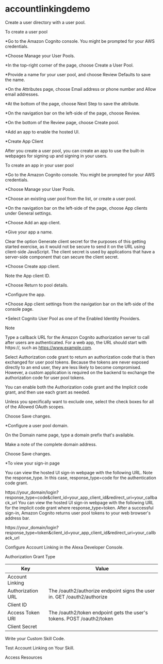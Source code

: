 # accountlinkingdemo


Create a user directory with a user pool.

To create a user pool

*Go to the Amazon Cognito console. You might be prompted for your AWS credentials.

*Choose Manage your User Pools.

*In the top-right corner of the page, choose Create a User Pool.

*Provide a name for your user pool, and choose Review Defaults to save the name.

*On the Attributes page, choose Email address or phone number and Allow email addresses.

*At the bottom of the page, choose Next Step to save the attribute.

*On the navigation bar on the left-side of the page, choose Review.

*On the bottom of the Review page, choose Create pool.

*Add an app to enable the hosted UI.

*Create App Client
    
After you create a user pool, you can create an app to use the built-in webpages for signing up and signing in your users.

To create an app in your user pool

*Go to the Amazon Cognito console. You might be prompted for your AWS credentials.

*Choose Manage your User Pools.

*Choose an existing user pool from the list, or create a user pool.

*On the navigation bar on the left-side of the page, choose App clients under General settings.

*Choose Add an app client.

*Give your app a name.

Clear the option Generate client secret for the purposes of this getting started exercise, as it would not be secure to send it on the URL using client-side JavaScript. The client secret is used by applications that have a server-side component that can secure the client secret.

*Choose Create app client.

Note the App client ID.

*Choose Return to pool details.

*Configure the app.

*Choose App client settings from the navigation bar on the left-side of the console page.

*Select Cognito User Pool as one of the Enabled Identity Providers.

Note

Type a callback URL for the Amazon Cognito authorization server to call after users are authenticated. For a web app, the URL should start with https://, such as https://www.example.com.

Select Authorization code grant to return an authorization code that is then exchanged for user pool tokens. Because the tokens are never exposed directly to an end user, they are less likely to become compromised. However, a custom application is required on the backend to exchange the authorization code for user pool tokens.

You can enable both the Authorization code grant and the Implicit code grant, and then use each grant as needed.

Unless you specifically want to exclude one, select the check boxes for all of the Allowed OAuth scopes.

Choose Save changes.

*Configure a user pool domain.

On the Domain name page, type a domain prefix that's available.

Make a note of the complete domain address.

Choose Save changes.

*To view your sign-in page

You can view the hosted UI sign-in webpage with the following URL. Note the response_type. In this case, response_type=code for the authentication code grant.


https://your_domain/login?response_type=code&client_id=your_app_client_id&redirect_uri=your_callback_url
You can view the hosted UI sign-in webpage with the following URL for the implicit code grant where response_type=token. After a successful sign-in, Amazon Cognito returns user pool tokens to your web browser's address bar.


https://your_domain/login?response_type=token&client_id=your_app_client_id&redirect_uri=your_callback_url

    
Configure Account Linking in the Alexa Developer Console.

Authorization Grant Type 


| Key | Value |
| -------- | ------------- |
|  Account Linking | |
| Authorization URL  | The /oauth2/authorize endpoint signs the user in. GET /oauth2/authorize |
|  Client ID  | |
|  Access Token URI  |The /oauth2/token endpoint gets the user's tokens. POST /oauth2/token |
|   Client Secret  | |

Write your Custom Skill Code.

Test Account Linking on Your Skill.

Access Resources


 
